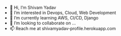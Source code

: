 - 👋 Hi, I’m Shivam Yadav
- 👀 I’m interested in Devops, Cloud, Web Development
- 🌱 I’m currently learning AWS, CI/CD, Django
- 💞️ I’m looking to collaborate on ...
- 📫 Reach me at shivamyadav-profile.herokuapp.com

<!---
Shivam0609/Shivam0609 is a ✨ special ✨ repository because its `README.md` (this file) appears on your GitHub profile.
You can click the Preview link to take a look at your changes.
--->
